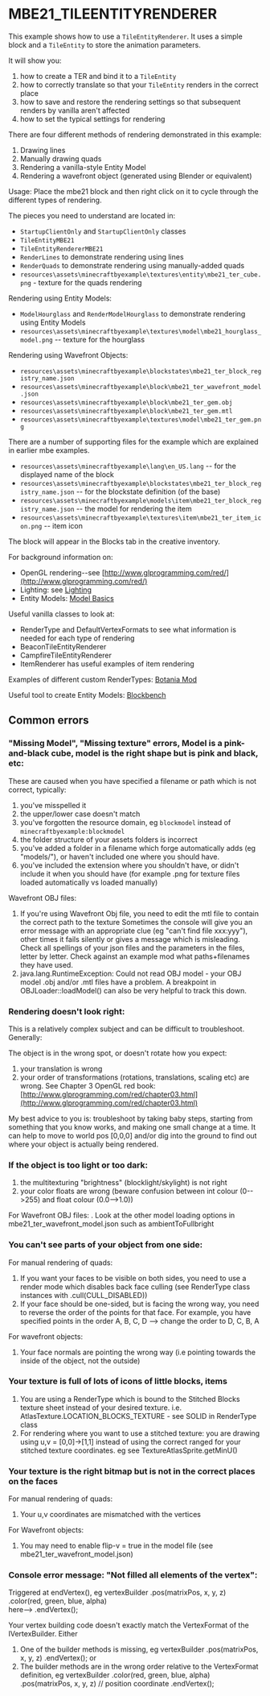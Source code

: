 # MBE21_TILEENTITYRENDERER

This example shows how to use a `TileEntityRenderer`. It uses a simple block and a `TileEntity` to store the animation parameters.

It will show you:

1. how to create a TER and bind it to a `TileEntity`
1. how to correctly translate so that your `TileEntity` renders in the correct place
1. how to save and restore the rendering settings so that subsequent renders by vanilla aren't affected
1. how to set the typical settings for rendering

There are four different methods of rendering demonstrated in this example:
1. Drawing lines
1. Manually drawing quads
1. Rendering a vanilla-style Entity Model
1. Rendering a wavefront object (generated using Blender or equivalent)

Usage: Place the mbe21 block and then right click on it to cycle through the different types of rendering. 

The pieces you need to understand are located in:

* `StartupClientOnly` and `StartupClientOnly` classes
* `TileEntityMBE21`
* `TileEntityRendererMBE21`
* `RenderLines` to demonstrate rendering using lines
* `RenderQuads` to demonstrate rendering using manually-added quads
* `resources\assets\minecraftbyexample\textures\entity\mbe21_ter_cube.png` - texture for the quads rendering

Rendering using Entity Models:
* `ModelHourglass` and `RenderModelHourglass` to demonstrate rendering using Entity Models
* `resources\assets\minecraftbyexample\textures\model\mbe21_hourglass_model.png` -- texture for the hourglass

Rendering using Wavefront Objects:
* `resources\assets\minecraftbyexample\blockstates\mbe21_ter_block_registry_name.json`
* `resources\assets\minecraftbyexample\block\mbe21_ter_wavefront_model.json`
* `resources\assets\minecraftbyexample\block\mbe21_ter_gem.obj`
* `resources\assets\minecraftbyexample\block\mbe21_ter_gem.mtl`
* `resources\assets\minecraftbyexample\textures\model\mbe21_ter_gem.png`

There are a number of supporting files for the example which are explained in earlier mbe examples.
* `resources\assets\minecraftbyexample\lang\en_US.lang` -- for the displayed name of the block
* `resources\assets\minecraftbyexample\blockstates\mbe21_ter_block_registry_name.json` -- for the blockstate definition (of the base)
* `resources\assets\minecraftbyexample\models\item\mbe21_ter_block_registry_name.json` -- the model for rendering the item
* `resources\assets\minecraftbyexample\textures\item\mbe21_ter_item_icon.png` -- item icon

The block will appear in the Blocks tab in the creative inventory.

For background information on:

* OpenGL rendering--see [http://www.glprogramming.com/red/](http://www.glprogramming.com/red/)
* Lighting: see [Lighting](http://greyminecraftcoder.blogspot.com/2014/12/lighting-18.html)
* Entity Models: [Model Basics](https://greyminecraftcoder.blogspot.com/2020/03/minecraft-model-1144.html)

Useful vanilla classes to look at:
* RenderType and DefaultVertexFormats to see what information is needed for each type of rendering
* BeaconTileEntityRenderer
* CampfireTileEntityRenderer
* ItemRenderer has useful examples of item rendering

Examples of different custom RenderTypes:
[Botania Mod](https://github.com/Vazkii/Botania/blob/1.15/src/main/java/vazkii/botania/client/core/helper/RenderHelper.java#L102)

Useful tool to create Entity Models:
[Blockbench](https://blockbench.net/blog/)


## Common errors

### "Missing Model", "Missing texture" errors, Model is a pink-and-black cube, model is the right shape but is pink and black, etc:
These are caused when you have specified a filename or path which is not correct, typically:

1. you've misspelled it
1. the upper/lower case doesn't match
1. you've forgotten the resource domain, eg `blockmodel` instead of `minecraftbyexample:blockmodel`
1. the folder structure of your assets folders is incorrect
1. you've added a folder in a filename which forge automatically adds (eg "models/"), or haven't included one
   where you should have.  
1. you've included the extension where you shouldn't have, or didn't include it when you should have  (for example 
   .png for texture files loaded automatically vs loaded manually)
   
Wavefront OBJ files:
1. If you're using Wavefront Obj file, you need to edit the mtl file to contain the correct path to the texture
Sometimes the console will give you an error message with an appropriate clue (eg "can't find file xxx:yyy"), other 
times it fails silently or gives a message which is misleading.   Check all spellings of your json files and the
parameters in the files, letter by letter.  Check against an example mod what paths+filenames they have used.
1. java.lang.RuntimeException: Could not read OBJ model - your OBJ model .obj and/or .mtl files have a problem.  A breakpoint in OBJLoader::loadModel() can also be very helpful to track this down.


### Rendering doesn't look right:
This is a relatively complex subject and can be difficult to troubleshoot. Generally:

The object is in the wrong spot, or doesn't rotate how you expect:

1. your translation is wrong
1. your order of transformations (rotations, translations, scaling etc) are wrong. See Chapter 3 OpenGL red book: [http://www.glprogramming.com/red/chapter03.html](http://www.glprogramming.com/red/chapter03.html)

My best advice to you is: troubleshoot by taking baby steps, starting from something that you know works, and making
   one small change at a time.  It can help to move to world pos [0,0,0] and/or dig into the ground to find out
   where your object is actually being rendered. 

### If the object is too light or too dark:
1. the multitexturing "brightness" (blocklight/skylight) is not right 
1. your color floats are wrong (beware confusion between int colour (0-->255) and float colour (0.0-->1.0))

For Wavefront OBJ files:
. Look at the other model loading options in mbe21_ter_wavefront_model.json such as ambientToFullbright 

### You can't see parts of your object from one side:
For manual rendering of quads:
1. If you want your faces to be visible on both sides, you need to use a render mode which disables back face culling (see RenderType class instances with .cull(CULL_DISABLED))
1. If your face should be one-sided, but is facing the wrong way, you need to reverse the order of the points for that face. For example, you have specified points in the order A, B, C, D --> change the order to D, C, B, A

For wavefront objects:
1. Your face normals are pointing the wrong way (i.e pointing towards the inside of the object, not the outside)

### Your texture is full of lots of icons of little blocks, items 
1. You are using a RenderType which is bound to the Stitched Blocks texture sheet instead of your desired texture.  i.e. AtlasTexture.LOCATION_BLOCKS_TEXTURE - see SOLID in RenderType class
1. For rendering where you want to use a stitched texture: you are drawing using u,v = [0,0]->[1,1] instead of using the correct ranged for your stitched texture coordinates.  eg see TextureAtlasSprite.getMinU()

### Your texture is the right bitmap but is not in the correct places on the faces
For manual rendering of quads:
1. Your u,v coordinates are mismatched with the vertices 

For Wavefront objects:
1. You may need to enable flip-v = true in the model file (see mbe21_ter_wavefront_model.json)

### Console error message: "Not filled all elements of the vertex":
Triggered at endVertex(), eg
    vertexBuilder
            .pos(matrixPos, x, y, z) 
            .color(red, green, blue, alpha)      
 here-->    .endVertex();    

Your vertex building code doesn't exactly match the VertexFormat of the IVertexBuilder.  Either
1. One of the builder methods is missing, eg
    vertexBuilder
            .pos(matrixPos, x, y, z) 
            .endVertex();
or
1. The builder methods are in the wrong order relative to the VertexFormat definition, eg
    vertexBuilder
            .color(red, green, blue, alpha)        
            .pos(matrixPos, x, y, z) // position coordinate
            .endVertex();


